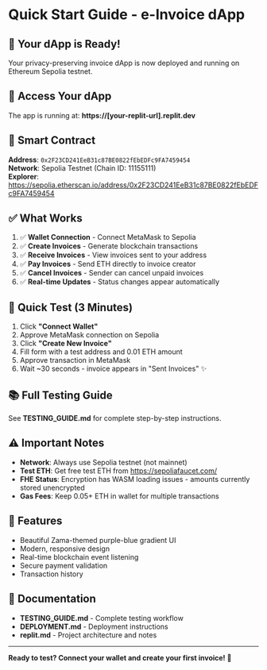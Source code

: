 # Quick Start Guide - e-Invoice dApp

## 🚀 Your dApp is Ready!

Your privacy-preserving invoice dApp is now deployed and running on Ethereum Sepolia testnet.

## 📍 Access Your dApp
The app is running at: **https://[your-replit-url].replit.dev**

## 🔑 Smart Contract
**Address**: `0x2F23CD241EeB31c87BE0822fEbEDFc9FA7459454`  
**Network**: Sepolia Testnet (Chain ID: 11155111)  
**Explorer**: https://sepolia.etherscan.io/address/0x2F23CD241EeB31c87BE0822fEbEDFc9FA7459454

## ✅ What Works
1. ✅ **Wallet Connection** - Connect MetaMask to Sepolia
2. ✅ **Create Invoices** - Generate blockchain transactions
3. ✅ **Receive Invoices** - View invoices sent to your address
4. ✅ **Pay Invoices** - Send ETH directly to invoice creator
5. ✅ **Cancel Invoices** - Sender can cancel unpaid invoices
6. ✅ **Real-time Updates** - Status changes appear automatically

## 🎯 Quick Test (3 Minutes)
1. Click **"Connect Wallet"**
2. Approve MetaMask connection on Sepolia
3. Click **"Create New Invoice"**
4. Fill form with a test address and 0.01 ETH amount
5. Approve transaction in MetaMask
6. Wait ~30 seconds - invoice appears in "Sent Invoices" ✨

## 📚 Full Testing Guide
See **TESTING_GUIDE.md** for complete step-by-step instructions.

## ⚠️ Important Notes
- **Network**: Always use Sepolia testnet (not mainnet)
- **Test ETH**: Get free test ETH from https://sepoliafaucet.com/
- **FHE Status**: Encryption has WASM loading issues - amounts currently stored unencrypted
- **Gas Fees**: Keep 0.05+ ETH in wallet for multiple transactions

## 🎨 Features
- Beautiful Zama-themed purple-blue gradient UI
- Modern, responsive design
- Real-time blockchain event listening
- Secure payment validation
- Transaction history

## 📖 Documentation
- **TESTING_GUIDE.md** - Complete testing workflow
- **DEPLOYMENT.md** - Deployment instructions
- **replit.md** - Project architecture and notes

---

**Ready to test? Connect your wallet and create your first invoice! 🚀**
